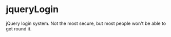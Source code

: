jqueryLogin
===========

jQuery login system. Not the most secure, but most people won't be able to get round it.
